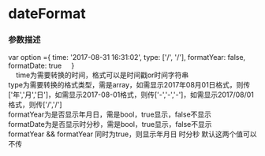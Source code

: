 # dateFormat
### 参数描述
var option ={
        time: '2017-08-31 16:31:02',
        type: ['/', '/'],
        formatYear: false,
        formatDate: true
     }<br/>
     time为需要转换的时间，格式可以是时间戳or时间字符串<br/>
     type为需要转换的格式类型，需是array，如需显示2017年08月01日格式，则传['年','月','日']，如需显示2017-08-01格式，则传['-','-','-']，如需显示2017/08/01格式，则传['/','/']<br/>
     formatYear为是否显示年月日，需是bool，true显示，false不显示<br/>
     formatDate为是否显示时分秒，需是bool，true显示，false不显示<br/>
     formatYear && formatYear 同时为true，则显示年月日 时分秒
     默认这两个值可以不传
